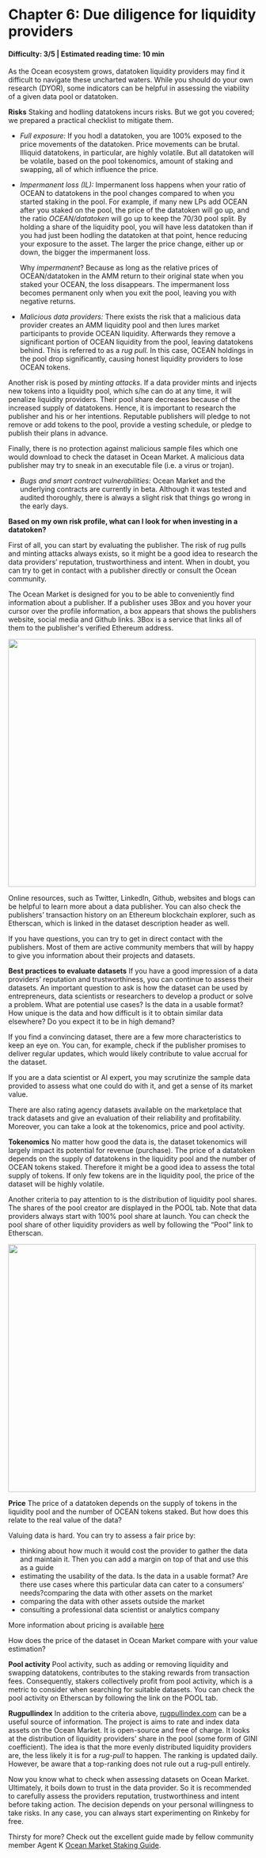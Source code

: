 # Chapter 6: Due diligence for liquidity providers

#### Difficulty: **3/5** \| Estimated reading time: **10 min**

<dialog character="mantaray">“With so many species cohabiting in the Ocean, distinguishing friend from foe is of utmost importance.”</dialog>

As the Ocean ecosystem grows, datatoken liquidity providers may find it difficult to navigate these uncharted waters. While you should do your own research (DYOR), some indicators can be helpful in assessing the viability of a given data pool or datatoken.

**Risks**
Staking and hodling datatokens incurs risks. But we got you covered; we prepared a practical checklist to mitigate them.

- *Full exposure:* If you hodl a datatoken, you are 100% exposed to the price movements of the datatoken. Price movements can be brutal. Illiquid datatokens, in particular, are highly volatile. But all datatoken will be volatile, based on the pool tokenomics, amount of staking and swapping, all of which influence the price.

- *Impermanent loss (IL):* Impermanent loss happens when your ratio of OCEAN to datatokens in the pool changes compared to when you started staking in the pool. For example, if many new LPs add OCEAN after you staked on the pool, the price of the datatoken will go up, and the ratio *OCEAN/datatoken* will go up to keep the 70/30 pool split. By holding a share of the liquidity pool, you will have less datatoken than if you had just been hodling the datatoken at that point, hence reducing your exposure to the asset. The larger the price change, either up or down, the bigger the impermanent loss.

  Why *impermanent*? Because as long as the relative prices of OCEAN/datatoken in the AMM return to their original state when you staked your OCEAN, the loss disappears. The impermanent loss becomes permanent only when you exit the pool, leaving you with negative returns.

- *Malicious data providers:* There exists the risk that a malicious data provider creates an AMM liquidity pool and then lures market participants to provide OCEAN liquidity. Afterwards they remove a significant portion of OCEAN liquidity from the pool, leaving datatokens behind. This is referred to as a *rug pull*. In this case, OCEAN holdings in the pool drop significantly, causing honest liquidity providers to lose OCEAN tokens.

Another risk is posed by *minting attacks*. If a data provider mints and injects new tokens into a liquidity pool, which s/he can do at any time, it will penalize liquidity providers. Their pool share decreases because of the increased supply of datatokens. Hence, it is important to research the publisher and his or her intentions. Reputable publishers will pledge to not remove or add tokens to the pool, provide a vesting schedule, or pledge to publish their plans in advance.

Finally, there is no protection against malicious sample files which one would download to check the dataset in Ocean Market. A malicious data publisher may try to sneak in an executable file (i.e. a virus or trojan).

- *Bugs and smart contract vulnerabilities:* Ocean Market and the underlying contracts are currently in beta. Although it was tested and audited thoroughly, there is always a slight risk that things go wrong in the early days.

**Based on my own risk profile, what can I look for when investing in a datatoken?**

First of all, you can start by evaluating the publisher. The risk of rug pulls and minting attacks always exists, so it might be a good idea to research the data providers’ reputation, trustworthiness and intent. When in doubt, you can try to get in contact with a publisher directly or consult the Ocean community.

The Ocean Market is designed for you to be able to conveniently find information about a publisher. If a publisher uses 3Box and you hover your cursor over the profile information, a box appears that shows the publishers website, social media and Github links. 3Box is a service that links all of them to the publisher's verified Ethereum address.

<img src="/images/defi/chapter_6_0.jpg" width="500" />

Online resources, such as Twitter, LinkedIn, Github, websites and blogs can be helpful to learn more about a data publisher. You can also check the publishers’ transaction history on an Ethereum blockchain explorer, such as Etherscan, which is linked in the dataset description header as well.

If you have questions, you can try to get in direct contact with the publishers. Most of them are active community members that will by happy to give you information about their projects and datasets.

**Best practices to evaluate datasets**
If you have a good impression of a data providers’ reputation and trustworthiness, you can continue to assess their datasets. An important question to ask is how the dataset can be used by entrepreneurs, data scientists or researchers to develop a product or solve a problem. What are potential use cases? Is the data in a usable format? How unique is the data and how difficult is it to obtain similar data elsewhere? Do you expect it to be in high demand?

If you find a convincing dataset, there are a few more characteristics to keep an eye on. You can, for example, check if the publisher promises to deliver regular updates, which would likely contribute to value accrual for the dataset.

If you are a data scientist or AI expert, you may scrutinize the sample data provided to assess what one could do with it, and get a sense of its market value.

There are also rating agency datasets available on the marketplace that track datasets and give an evaluation of their reliability and profitability. Moreover, you can take a look at the tokenomics, price and pool activity.

**Tokenomics**
No matter how good the data is, the dataset tokenomics will largely impact its potential for revenue (purchase). The price of a datatoken depends on the supply of datatokens in the liquidity pool and the number of OCEAN tokens staked. Therefore it might be a good idea to assess the total supply of tokens. If only few tokens are in the liquidity pool, the price of the dataset will be highly volatile.

Another criteria to pay attention to is the distribution of liquidity pool shares. The shares of the pool creator are displayed in the POOL tab. Note that data providers always start with 100% pool share at launch. You can check the pool share of other liquidity providers as well by following the “Pool” link to Etherscan.

<img src="/images/defi/chapter_6_1.jpg" width="500" />

**Price**
The price of a datatoken depends on the supply of tokens in the liquidity pool and the number of OCEAN tokens staked. But how does this relate to the real value of the data?

Valuing data is hard. You can try to assess a fair price by:

- thinking about how much it would cost the provider to gather the data and maintain it. Then you can add a margin on top of that and use this as a guide
- estimating the usability of the data. Is the data in a usable format? Are there use cases where this particular data can cater to a consumers’ needs?comparing the data with other assets on the market
- comparing the data with other assets outside the market
- consulting a professional data scientist or analytics company		

More information about pricing is available <a href="https://blog.oceanprotocol.com/value-of-data-part-two-pricing-bc6c5127e338&sa=D&ust=1612204558036000&usg=AOvVaw0V_hOsQQFsMgtH5Yd3UKzd" target="_blank">here</a>

How does the price of the dataset in Ocean Market compare with your value estimation?

**Pool activity**
Pool activity, such as adding or removing liquidity and swapping datatokens, contributes to the staking rewards from transaction fees. Consequently, stakers collectively profit from pool activity, which is a metric to consider when searching for suitable datasets. You can check the pool activity on Etherscan by following the link on the POOL tab.

**Rugpullindex**
In addition to the criteria above, [rugpullindex.com](rugpullindex.com) can be a useful source of information. The project is aims to rate and index data assets on the Ocean Market. It is open-source and free of charge. It looks at the distribution of liquidity providers' share in the pool (some form of GINI coefficient). The idea is that the more evenly distributed liquidity providers are, the less likely it is for a *rug-pull* to happen. The ranking is updated daily. However, be aware that a top-ranking does not rule out a rug-pull entirely.

Now you know what to check when assessing datasets on Ocean Market. Ultimately, it boils down to trust in the data provider. So it is recommended to carefully assess the providers reputation, trustworthiness and intent before taking action. The decision depends on your personal willingness to take risks. In any case, you can always start experimenting on Rinkeby for free.

Thirsty for more? Check out the excellent guide made by fellow community member Agent K <a href="https://agentk.medium.com/ocean-market-staking-guide-5b36294a86c0" target="_blank">Ocean Market Staking Guide</a>.

